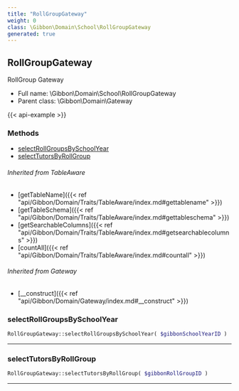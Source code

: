```yaml
---
title: "RollGroupGateway"
weight: 0
class: \Gibbon\Domain\School\RollGroupGateway
generated: true
---
```


## RollGroupGateway 

RollGroup Gateway



* Full name: \Gibbon\Domain\School\RollGroupGateway
* Parent class: \Gibbon\Domain\Gateway

{{< api-example >}} 



### Methods

- [selectRollGroupsBySchoolYear](#selectrollgroupsbyschoolyear)
- [selectTutorsByRollGroup](#selecttutorsbyrollgroup)




###### Inherited from TableAware
- [getTableName]({{< ref "api/Gibbon/Domain/Traits/TableAware/index.md#gettablename" >}})
- [getTableSchema]({{< ref "api/Gibbon/Domain/Traits/TableAware/index.md#gettableschema" >}})
- [getSearchableColumns]({{< ref "api/Gibbon/Domain/Traits/TableAware/index.md#getsearchablecolumns" >}})
- [countAll]({{< ref "api/Gibbon/Domain/Traits/TableAware/index.md#countall" >}})

###### Inherited from Gateway
- [__construct]({{< ref "api/Gibbon/Domain/Gateway/index.md#__construct" >}})



### selectRollGroupsBySchoolYear



```php
RollGroupGateway::selectRollGroupsBySchoolYear( $gibbonSchoolYearID )
```









---

### selectTutorsByRollGroup



```php
RollGroupGateway::selectTutorsByRollGroup( $gibbonRollGroupID )
```









---

